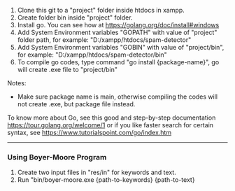 1. Clone this git to a "project" folder inside htdocs in xampp.
2. Create folder bin inside "project" folder.
3. Install go. You can see how at https://golang.org/doc/install#windows
4. Add System Environment variables "GOPATH" with value of "project" folder path, for example: "D:/xampp/htdocs/spam-detector"
5. Add System Environment variables "GOBIN" with value of "project/bin", for example: "D:/xampp/htdocs/spam-detector/bin"
6. To compile go codes, type command "go install {package-name}", go will create .exe file to "project/bin"

Notes:
- Make sure package name is main, otherwise compiling the codes will not create .exe, but package file instead.

To know more about Go, see this good and step-by-step documentation https://tour.golang.org/welcome/1 or if you like faster search for certain syntax, see https://www.tutorialspoint.com/go/index.htm

---

### Using Boyer-Moore Program
1. Create two input files in "res/in" for keywords and text. 
2. Run "bin/boyer-moore.exe {path-to-keywords} {path-to-text} 